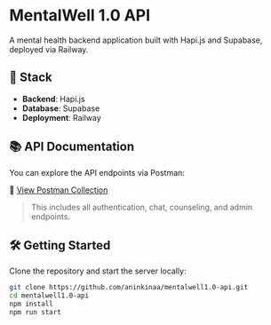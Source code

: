 # MentalWell 1.0 API

A mental health backend application built with Hapi.js and Supabase, deployed via Railway.

## 🚀 Stack
- **Backend**: Hapi.js
- **Database**: Supabase
- **Deployment**: Railway

## 📚 API Documentation

You can explore the API endpoints via Postman:

🔗 [View Postman Collection](https://documenter.getpostman.com/view/30109959/2sB2qi6wmH)

> This includes all authentication, chat, counseling, and admin endpoints.

## 🛠 Getting Started

Clone the repository and start the server locally:

```bash
git clone https://github.com/aninkinaa/mentalwell1.0-api.git
cd mentalwell1.0-api
npm install
npm run start
